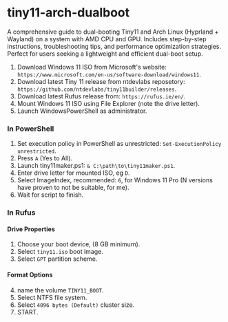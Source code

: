 # tiny11-arch-dualboot
A comprehensive guide to dual-booting Tiny11 and Arch Linux (Hyprland + Wayland) on a system with AMD CPU and GPU. Includes step-by-step instructions, troubleshooting tips, and performance optimization strategies. Perfect for users seeking a lightweight and efficient dual-boot setup.

1. Download Windows 11 ISO from Microsoft's website: `https://www.microsoft.com/en-us/software-download/windows11`.
2. Download latest Tiny 11 release from ntdevlabs reposetory: `https://github.com/ntdevlabs/tiny11builder/releases`.
3. Download latest Rufus release from: `https://rufus.ie/en/`.
4. Mount Windows 11 ISO using File Explorer (note the drive letter).
5. Launch WindowsPowerShell as administrator.

### In PowerShell 
1. Set execution policy in PowerShell as unrestricted: `Set-ExecutionPolicy unrestricted`.
2. Press `A` (Yes to All).
3. Launch tiny11maker.ps1: `& C:\path\to\tiny11maker.ps1`.
4. Enter drive letter for mounted ISO, eg `D`.
5. Select ImageIndex, recommended: `6`, for Windows 11 Pro (N versions have proven to not be suitable, for me).
6. Wait for script to finish.

### In Rufus
#### Drive Properties
1. Choose your boot device, (8 GB minimum).
2. Select `tiny11.iso` boot image.
3. Select `GPT` partition scheme.

#### Format Options

4. name the volume `TINY11_BOOT`.
5. Select NTFS file system.
6. Select `4096 bytes (Default)` cluster size.
7. START.
